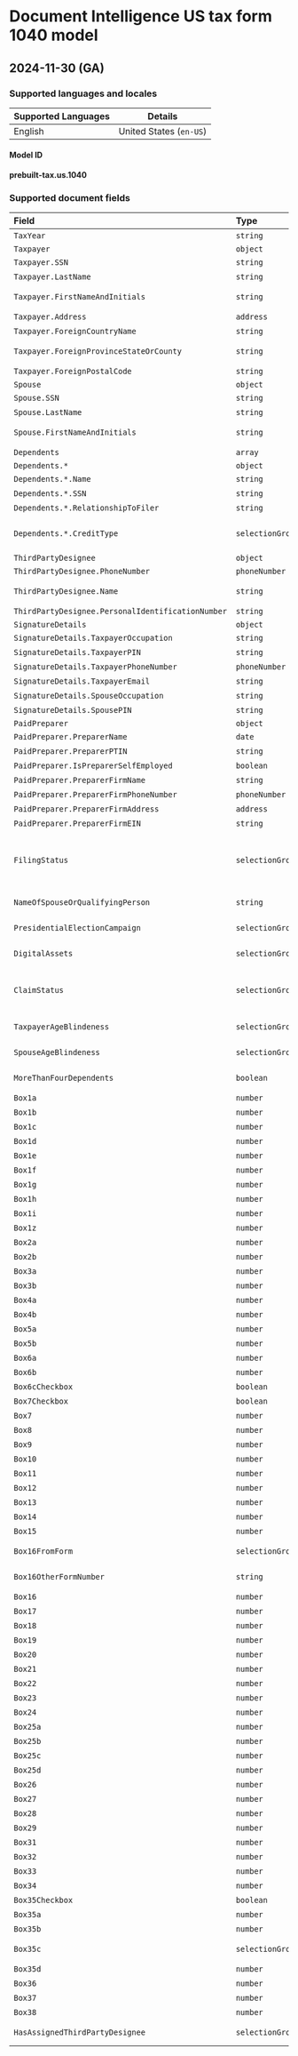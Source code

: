 # Document Intelligence US tax form 1040 model

## 2024-11-30 (GA)

### Supported languages and locales

| Supported Languages | Details |
|:--------------------|:-------:|
|English|United States (`en-US`)|

#### Model ID

**prebuilt-tax.us.1040**

### Supported document fields

| Field | Type | Description | Example |
|:------|:-----|:------------|:--------|
|`TaxYear`|`string`|Tax Year extracted from Form 1040.|2022|
|`Taxpayer`|`object`|||
|`Taxpayer.SSN`|`string`|Taxpayer tax social security number.|123-45-6789|
|`Taxpayer.LastName`|`string`|Taxpayer last name as written on the form.|Smith|
|`Taxpayer.FirstNameAndInitials`|`string`|Taxpayer first name and middle initials as written on the form.|John T|
|`Taxpayer.Address`|`address`|Taxpayer address.|123 Main Street, Seattle WA 98122|
|`Taxpayer.ForeignCountryName`|`string`|Taxpayer foreign country name.|Germany|
|`Taxpayer.ForeignProvinceStateOrCounty`|`string`|Taxpayer foreign province state or county name.|Hamburgh|
|`Taxpayer.ForeignPostalCode`|`string`|Taxpayer foreign postale code.|20095|
|`Spouse`|`object`|||
|`Spouse.SSN`|`string`|Spouse tax social security number.|123-45-6789|
|`Spouse.LastName`|`string`|Spouse last name as written on the form.|Smith|
|`Spouse.FirstNameAndInitials`|`string`|Spouse first name and middle initials as written on the form.|John T|
|`Dependents`|`array`|Dependents extracted from Form 1040||
|`Dependents.*`|`object`|||
|`Dependents.*.Name`|`string`|Dependent full name as written on the form.|John Smith|
|`Dependents.*.SSN`|`string`|Dependent tax social security number.|123-45-6789|
|`Dependents.*.RelationshipToFiler`|`string`|Dependent full name as written on the form.|John Smith|
|`Dependents.*.CreditType`|`selectionGroup`|Value will be a list containing at least one of the following: 'childTaxCredit', 'creditForOtherDependents'.|childTaxCredit :selected: creditForOtherDependents :unselected:|
|`ThirdPartyDesignee`|`object`|||
|`ThirdPartyDesignee.PhoneNumber`|`phoneNumber`|Third party designee phone number.|1-123-456-7890|
|`ThirdPartyDesignee.Name`|`string`|Third party designee name as written on the form.|John Smith|
|`ThirdPartyDesignee.PersonalIdentificationNumber`|`string`|Third party designee PIN.|123456|
|`SignatureDetails`|`object`|||
|`SignatureDetails.TaxpayerOccupation`|`string`|Taxpayer Occupation.|Software|
|`SignatureDetails.TaxpayerPIN`|`string`|Taxpayer PIN.|123456|
|`SignatureDetails.TaxpayerPhoneNumber`|`phoneNumber`|Taxpayer phone number.|1-123-456-7890|
|`SignatureDetails.TaxpayerEmail`|`string`|Taxpayer email.|johnsmith@contoso.com|
|`SignatureDetails.SpouseOccupation`|`string`|Spouse Occupation.|Software|
|`SignatureDetails.SpousePIN`|`string`|Spouse PIN.|123456|
|`PaidPreparer`|`object`|||
|`PaidPreparer.PreparerName`|`date`|Preparer name.|John Smith|
|`PaidPreparer.PreparerPTIN`|`string`|Preparer PIN.|123456|
|`PaidPreparer.IsPreparerSelfEmployed`|`boolean`|Is preparer self-employed|:selected:|
|`PaidPreparer.PreparerFirmName`|`string`|Taxpayer firm name.|Contoso LLC|
|`PaidPreparer.PreparerFirmPhoneNumber`|`phoneNumber`|Preparer's firm phone number|1-123-456-7890|
|`PaidPreparer.PreparerFirmAddress`|`address`|Prepare Firm Address.|123 First street, Seattle WA 98001|
|`PaidPreparer.PreparerFirmEIN`|`string`|Prepare Firm EIN.|98-7654321|
|`FilingStatus`|`selectionGroup`|Value will be a list containing at least one of the following: 'single', 'marriedFilingJointly', 'marriedFillingSeparately', 'headOfHousehold', 'qualifyingSurvivingSpouse'.|single :unselected: marriedFilingJointly :unselected: marriedFillingSeparately :unselected: headOfHousehold :unselected: qualifyingSurvivingSpouse :unselected:|
|`NameOfSpouseOrQualifyingPerson`|`string`|Name Of Spouse Or Qualifying Person extracted from Form 1040.|Pascale Weyderth|
|`PresidentialElectionCampaign`|`selectionGroup`|Value will be a list containing at least one of the following: 'taxpayer', 'spouse'.|taxpayer :unselected: spouse :unselected:|
|`DigitalAssets`|`selectionGroup`|Value will be a list containing at least one of the following: 'yes', 'no'.|yes :unselected: no :unselected:|
|`ClaimStatus`|`selectionGroup`|Value will be a list containing at least one of the following: 'taxpayerAsDependent', 'spouseAsDependent', 'spouseItemizesSeparatelyOrDualStatusAlien'.|taxpayerAsDependent :unselected: spouseAsDependent :unselected: spouseItemizesSeparatelyOrDualStatusAlien :unselected:|
|`TaxpayerAgeBlindeness`|`selectionGroup`|Value will be a list containing at least one of the following: 'above64', 'blind'.|above64 :unselected: blind :unselected:|
|`SpouseAgeBlindeness`|`selectionGroup`|Value will be a list containing at least one of the following: 'above64', 'blind'.|above64 :unselected: blind :unselected:|
|`MoreThanFourDependents`|`boolean`|More Than Four Dependents extracted from Form 1040.|:selected:|
|`Box1a`|`number`|Box 1a extracted from Form 1040.|123456|
|`Box1b`|`number`|Box 1b extracted from Form 1040.|123456|
|`Box1c`|`number`|Box 1c extracted from Form 1040.|123456|
|`Box1d`|`number`|Box 1d extracted from Form 1040.|123456|
|`Box1e`|`number`|Box 1e extracted from Form 1040.|123456|
|`Box1f`|`number`|Box 1f extracted from Form 1040.|123456|
|`Box1g`|`number`|Box 1g extracted from Form 1040.|123456|
|`Box1h`|`number`|Box 1h extracted from Form 1040.|123456|
|`Box1i`|`number`|Box 1i extracted from Form 1040.|123456|
|`Box1z`|`number`|Box 1z extracted from Form 1040.|123456|
|`Box2a`|`number`|Box 2a extracted from Form 1040.|123456|
|`Box2b`|`number`|Box 2b extracted from Form 1040.|123456|
|`Box3a`|`number`|Box 3a extracted from Form 1040.|123456|
|`Box3b`|`number`|Box 3b extracted from Form 1040.|123456|
|`Box4a`|`number`|Box 4a extracted from Form 1040.|123456|
|`Box4b`|`number`|Box 4b extracted from Form 1040.|123456|
|`Box5a`|`number`|Box 5a extracted from Form 1040.|123456|
|`Box5b`|`number`|Box 5b extracted from Form 1040.|123456|
|`Box6a`|`number`|Box 6a extracted from Form 1040.|123456|
|`Box6b`|`number`|Box 6b extracted from Form 1040.|123456|
|`Box6cCheckbox`|`boolean`|Box6c Checkbox extracted from Form 1040.|:selected:|
|`Box7Checkbox`|`boolean`|Box7 Checkbox extracted from Form 1040.|:selected:|
|`Box7`|`number`|Box 7 extracted from Form 1040.|123456|
|`Box8`|`number`|Box 8 extracted from Form 1040.|123456|
|`Box9`|`number`|Box 9 extracted from Form 1040.|123456|
|`Box10`|`number`|Box 10 extracted from Form 1040.|123456|
|`Box11`|`number`|Box 11 extracted from Form 1040.|123456|
|`Box12`|`number`|Box 12 extracted from Form 1040.|123456|
|`Box13`|`number`|Box 13 extracted from Form 1040.|123456|
|`Box14`|`number`|Box 14 extracted from Form 1040.|123456|
|`Box15`|`number`|Box 15 extracted from Form 1040.|123456|
|`Box16FromForm`|`selectionGroup`|Value will be a list containing at least one of the following: '8814', '4972', 'other'.|8814 :unselected: 4972 :unselected: other :unselected:|
|`Box16OtherFormNumber`|`string`|Box16 Other Form Number extracted from Form 1040.|8888|
|`Box16`|`number`|Box 16 extracted from Form 1040.|123456|
|`Box17`|`number`|Box 17 extracted from Form 1040.|123456|
|`Box18`|`number`|Box 18 extracted from Form 1040.|123456|
|`Box19`|`number`|Box 19 extracted from Form 1040.|123456|
|`Box20`|`number`|Box 20 extracted from Form 1040.|123456|
|`Box21`|`number`|Box 21 extracted from Form 1040.|123456|
|`Box22`|`number`|Box 22 extracted from Form 1040.|123456|
|`Box23`|`number`|Box 23 extracted from Form 1040.|123456|
|`Box24`|`number`|Box 24 extracted from Form 1040.|123456|
|`Box25a`|`number`|Box 25a extracted from Form 1040.|123456|
|`Box25b`|`number`|Box 25b extracted from Form 1040.|123456|
|`Box25c`|`number`|Box 25c extracted from Form 1040.|123456|
|`Box25d`|`number`|Box 25d extracted from Form 1040.|123456|
|`Box26`|`number`|Box 26 extracted from Form 1040.|123456|
|`Box27`|`number`|Box 27 extracted from Form 1040.|123456|
|`Box28`|`number`|Box 28 extracted from Form 1040.|123456|
|`Box29`|`number`|Box 29 extracted from Form 1040.|123456|
|`Box31`|`number`|Box 31 extracted from Form 1040.|123456|
|`Box32`|`number`|Box 32 extracted from Form 1040.|123456|
|`Box33`|`number`|Box 33 extracted from Form 1040.|123456|
|`Box34`|`number`|Box 34 extracted from Form 1040.|123456|
|`Box35Checkbox`|`boolean`|Box35 Checkbox extracted from Form 1040.|:selected:|
|`Box35a`|`number`|Box 35a extracted from Form 1040.|123456|
|`Box35b`|`number`|Box 35b extracted from Form 1040.|123456|
|`Box35c`|`selectionGroup`|Value will be a list containing at least one of the following: 'checking', 'saving'.|checking :unselected: saving :unselected:|
|`Box35d`|`number`|Box 35d extracted from Form 1040.|123456|
|`Box36`|`number`|Box 36 extracted from Form 1040.|123456|
|`Box37`|`number`|Box 37 extracted from Form 1040.|123456|
|`Box38`|`number`|Box 38 extracted from Form 1040.|123456|
|`HasAssignedThirdPartyDesignee`|`selectionGroup`|Value will be a list containing at least one of the following: 'yes', 'no'.|yes :unselected: no :unselected:|
